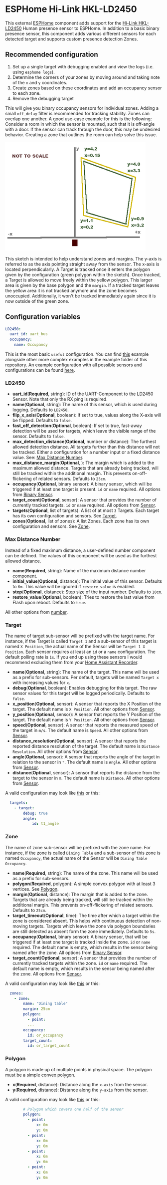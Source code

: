 # ESPHome Hi-Link HKL-LD2450

This external [ESPHome](https://esphome.io) component adds support for the [Hi-Link HKL-LD2450](https://www.hlktech.net/index.php?id=1157) Human presence sensor to ESPHome.
In addition to a basic binary presence sensor, this component adds various different sensors for each detected target and supports custom presence detection Zones.

## Recommended configuration

1. Set up a single target with debugging enabled and view the logs (i.e. using `esphome logs`).
2. Determine the corners of your zones by moving around and taking note of the `x` and `y` coordinates.
3. Create zones based on these coordinates and add an occupancy sensor to each zone.
4. Remove the debugging target

This will give you binary occupancy sensors for individual zones.
Adding a small `off_delay` filter is recommended for tracking stability.
Zones can overlap one another. A good use-case example for this is the following:
Consider a room in which the sensor is mounted, such that it is off-angle with a door. If the sensor can track through the door, this may be undesired behavior.
Creating a zone that outlines the room can help solve this issue.

![Zone and Margin Sketch](zone_sketch.png)

This sketch is intended to help understand zones and margins.
The y-axis is referred to as the axis pointing straight away from the sensor. The x-axis is located perpendicularly. A Target is tracked once it enters the polygon given by the configuration (green polygon within the sketch). Once tracked, a Target is allowed to move freely within the yellow polygon. This larger area is given by the base polygon and the `margin`.
If a tracked target leaves the yellow area it is not tracked anymore and the zone becomes unoccupied. Additionally, it won't be tracked immediately again since it is now outside of the green zone.

## Configuration variables

```yaml
LD2450:
  uart_id: uart_bus
  occupancy:
    name: Occupancy
```

This is the most basic `useful` configuration. You can find [this](examples/basic.yaml) example alongside other more complex examples in the example folder of this repository. An example configuration with all possible sensors and configurations can be found [here](examples/full.yaml).

### LD2450

- **uart_id**(**Required**, string): ID of the UART-Component to the LD2450 Sensor. Note that only the RX ping is required.
- **name**(**Optional**, string): The name of this sensor, which is used during logging. Defaults to `LD2450`.
- **flip_x_axis**(**Optional**, boolean): If set to true, values along the X-axis will be flipped. Defaults to `false`.
- **fast_off_detection**(**Optional**, boolean): If set to true, fast-away detection will be used for targets, which leave the visible range of the sensor. Defaults to `false`.
- **max_detection_distance**(**Optional**, number or distance): The furthest allowed detection distance. All targets further than this distance will not be tracked. Either a configuration for a number input or a fixed distance value. See: [Max Distance Number](#max-distance-number).
- **max_distance_margin**(**Optional**, ): The margin which is added to the maximum allowed distance. Targets that are already being tracked, will still be tracked within the additional margin. This prevents on-off-flickering of related sensors. Defaults to `25cm`.
- **occupancy**(**Optional**, binary sensor): A binary sensor, which will be triggered if at least one target is present. `id` or `name` required. All options from [Binary Sensor](https://esphome.io/components/binary_sensor/#config-binary-sensor).
- **target_count**(**Optional**, sensor): A sensor that provides the number of currently tracked targets. `id` or `name` required. All options from [Sensor](https://esphome.io/components/sensor/#config-sensor).
- **targets**(**Optional**, list of targets): A list of at most `3` Targets. Each target has its own configuration and sensors. See [Target](#target).
- **zones**(**Optional**, list of zones): A list Zones. Each zone has its own configuration and sensors. See [Zone](#zone).

### Max Distance Number

Instead of a fixed maximum distance, a user-defined number component can be defined. The values of this component will be used as the furthest allowed distance.

- **name**(**Required**, string): Name of the maximum distance number component.
- **initial_value**(**Optional**, distance): The initial value of this sensor. Defaults to `6m`. This value will be ignored if `restore_value` is enabled.
- **step**(**Optional**, distance): Step size of the input number. Defaults to `10cm`.
- **restore_value**(**Optional**, boolean): Tries to restore the last value from Flash upon reboot. Defaults to `true`.

All other options from [number](https://esphome.io/components/number/#base-number-configuration).

### Target

The name of target sub-sensor will be prefixed with the target name. For instance, if the Target is called `Target 1` and a sub-sensor of this target is named `X Position`, the actual name of the Sensor will be `Target 1 X Position`.
Each sensor requires at least an `id` or a `name` configuration.
The default polling rate is `1s`. If you end up using these sensors I would recommend excluding them from your [Home Assistant Recorder](https://www.home-assistant.io/integrations/recorder/#exclude).

- **name**(**Optional**, string): The name of the target. This name will be used as a prefix for sub-sensors. Per default, targets will be named `Target x` with increasing values for `x`.
- **debug**(**Optional**, boolean): Enables debugging for this target. The raw sensor values for this target will be logged periodically. Defaults to `false`.
- **x_position**(**Optional**, sensor): A sensor that reports the X Position of the target. The default name is `X Position`. All other options from [Sensor](https://esphome.io/components/sensor/#config-sensor).
- **y_position**(**Optional**, sensor): A sensor that reports the Y Position of the target. The default name is `Y Position`. All other options from [Sensor](https://esphome.io/components/sensor/#config-sensor).
- **speed**(**Optional**, sensor): A sensor that reports the measured speed of the target in `m/s`. The default name is `Speed`. All other options from [Sensor](https://esphome.io/components/sensor/#config-sensor).
- **distance_resolution**(**Optional**, sensor): A sensor that reports the reported distance resolution of the target. The default name is `Distance Resolution`. All other options from [Sensor](https://esphome.io/components/sensor/#config-sensor).
- **angle**(**Optional**, sensor): A sensor that reports the angle of the target in relation to the sensor in `°`. The default name is `Angle`. All other options from [Sensor](https://esphome.io/components/sensor/#config-sensor).
- **distance**(**Optional**, sensor): A sensor that reports the distance from the target to the sensor in `m`. The default name is `Distance`. All other options from [Sensor](https://esphome.io/components/sensor/#config-sensor).

A valid configuration may look like [this](examples/target_sensors.yaml) or this:

```yaml
  targets:
    - target:
        debug: true
        angle:
            id: t1_angle
```

### Zone

The name of zone sub-sensor will be prefixed with the zone name. For instance, if the zone is called `Dining Table` and a sub-sensor of this zone is named `Occupancy`, the actual name of the Sensor will be `Dining Table Occupancy`.

- **name**(**Required**, string): The name of the zone. This name will be used as a prefix for sub-sensors.
- **polygon**(**Required**, polygon): A simple convex polygon with at least 3 vertices. See [Polygon](#polygon).
- **margin**(**Optional**, distance): The margin that is added to the zone. Targets that are already being tracked, will still be tracked within the additional margin. This prevents on-off-flickering of related sensors. Defaults to `25cm`.
- **target_timeout**(**Optional**, time): The time after which a target within the zone is considered absent. This helps with continuous detection of non-moving targets. Targets which leave the zone via polygon boundaries are still detected as absent form the zone immediately. Defaults to `5s`.
- **occupancy**(**Optional**, binary sensor): A binary sensor, that will be triggered if at least one target is tracked inside the zone. `id` or `name` required. The default name is empty, which results in the sensor being named after the zone. All options from [Binary Sensor](https://esphome.io/components/binary_sensor/#config-binary-sensor).
- **target_count**(**Optional**, sensor): A sensor that provides the number of currently tracked targets within the zone. `id` or `name` required. The default name is empty, which results in the sensor being named after the zone. All options from [Sensor](https://esphome.io/components/sensor/#config-sensor).

A valid configuration may look like [this](examples/zones.yaml) or this:

```yaml
  zones:
    - zone:
        name: "Dining table"
        margin: 25cm
        polygon:
          - point:
          ...
        occupancy:
          id: or_occupancy
        target_count:
          id: or_target_count
```

### Polygon

A polygon is made up of multiple points in physical space. The polygon must be a simple convex polygon.

- **x**(**Required**, distance): Distance along the `x-axis` from the sensor.
- **y**(**Required**, distance): Distance along the `y-axis` from the sensor.

A valid configuration may look like [this](examples/zones.yaml) or this:

```yaml
        # Polygon which covers one half of the sensor
        polygon:
          - point:
              x: 0m
              y: 0m
          - point:
              x: 0m
              y: 6m
          - point:
              x: 6m
              y: 6m
          - point:
              x: 6m
              y: 0m
```
